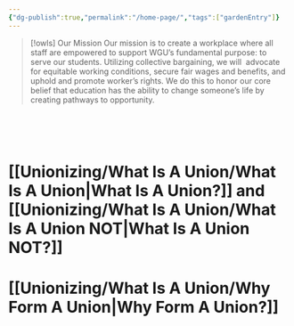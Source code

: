 ```yaml
---
{"dg-publish":true,"permalink":"/home-page/","tags":["gardenEntry"]}
---
```



>[!owls] Our Mission
Our mission is to create a workplace where all staff are empowered to support WGU’s fundamental purpose: to serve our students. Utilizing collective bargaining, we will  advocate for equitable working conditions, secure fair wages and benefits, and uphold and promote worker’s rights. We do this to honor our core belief that education has the ability to change someone’s life by creating pathways to opportunity.

<br>
<br>
<br>


# [[Unionizing/What Is A Union/What Is A Union\|What Is A Union?]] and [[Unionizing/What Is A Union/What Is A Union NOT\|What Is A Union NOT?]]

# [[Unionizing/What Is A Union/Why Form A Union\|Why Form A Union?]]